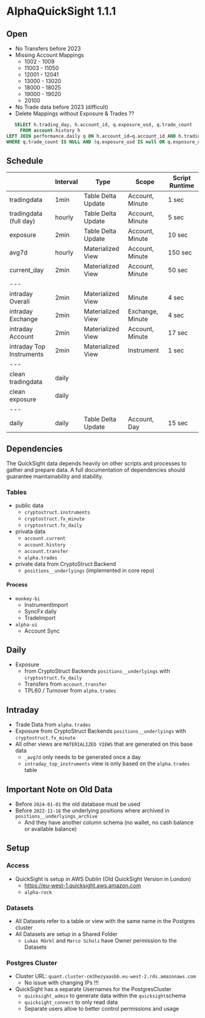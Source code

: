 # AlphaQuickSight 1.1.1

## Open
- No Transfers before 2023
- Missing Account Mappings
  - 1002 - 1009
  - 11003 - 11050
  - 12001 - 12041
  - 13000 - 13020
  - 18000 - 18025
  - 19000 - 19020
  - 20100
- No Trade data before 2023 (difficult)
- Delete Mappings without Exposure & Trades ??
````sql
   SELECT h.trading_day, h.account_id, q.exposure_usd, q.trade_count
     FROM account.history h
LEFT JOIN performance.daily q ON h.account_id=q.account_id AND h.trading_day=q.trading_day
WHERE q.trade_count IS NULL AND (q.exposure_usd IS null OR q.exposure_usd = 0)
````

## Schedule

|                          | Interval | Type               | Scope            | Script Runtime |
|--------------------------|----------|--------------------|------------------|----------------|
| tradingdata              | 1min     | Table Delta Update | Account, Minute  | 1 sec          |
| tradingdata (full day)   | hourly   | Table Delta Update | Account, Minute  | 5 sec          |
| exposure                 | 2min     | Table Delta Update | Account, Minute  | 10 sec         |
| avg7d                    | hourly   | Materialized View  | Account, Minute  | 150 sec        |
| current_day              | 2min     | Materialized View  | Account, Minute  | 50 sec         |
| ---                      |          |                    |                  |                |
| intraday Overall         | 2min     | Materialized View  | Minute           | 4 sec          |
| intraday Exchange        | 2min     | Materialized View  | Exchange, Minute | 4 sec          |
| intraday Account         | 2min     | Materialized View  | Account, Minute  | 17 sec         |
| intraday Top Instruments | 2min     | Materialized View  | Instrument       | 1 sec          |
| ---                      |          |                    |                  |                |
| clean tradingdata        | daily    |                    |                  |                |
| clean exposure           | daily    |                    |                  |                |
| ---                      |          |                    |                  |                |
| daily                    | daily    | Table Delta Update | Account, Day     | 15 sec         |

## Dependencies

The QuickSight data depends heavily on other scripts and processes to gather and prepare data.
A full documentation of dependencies should guarantee maintainability and stability.

### Tables
- public data
    - `cryptostruct.instruments`
    - `cryptostruct.fx_minute`
    - `cryptostruct.fx_daily`
- privata data
    - `account.current`
    - `account.history`
    - `account.transfer`
    - `alpha.trades`
- private data from CryptoStruct Backend
    - `positions__underlyings` (implemented in core repo)

#### Process
- `monkey-bi`
    - InstrumentImport
    - SyncFx daily
    - TradeImport
- `alpha-ui`
    - Account Sync

## Daily
- Exposure
    - from CryptoStruct Backends `positions__underlyings` with `cryptostruct.fx_daily`
    - Transfers from `account.transfer`
    - TPL60 / Turnover from `alpha.trades`

## Intraday
- Trade Data from `alpha.trades`
- Exposure from CryptoStruct Backends `positions__underlyings` with `cryptostruct.fx_minute`
- All other views are `MATERIALIZED VIEWS` that are generated on this base data
  - `_avg7d` only needs to be generated once a day
  - `intraday_top_instruments` view is only based on the `alpha.trades` table

## Important Note on Old Data
- Before `2024-01-01` the old database must be used
- Before `2022-11-16` the underlying positions where archived in `positions__underlyings_archive`
  - And they have another column schema (no wallet, no cash balance or available balance)


## Setup
### Access
- QuickSight is setup in AWS Dublin (Old QuickSight Version in London)
    - https://eu-west-1.quicksight.aws.amazon.com
    - `alpha-rock`

### Datasets
- All Datasets refer to a table or view with the same name in the Postgres cluster
- All Datasets are setup in a Shared Folder
    - `Lukas Märkl` and `Marco Scholz` have Owner permission to the Datasets

### Postgres Cluster
- Cluster URL: `quant.cluster-cm3hezyaasbb.eu-west-2.rds.amazonaws.com`
    - No issue with changing IPs !!!
- QuickSight has a separate Usernames for the PostgresCluster
    - `quicksight_admin` to generate data within the `quicksight`schema
    - `quicksight_connect` to only read data
    - Separate users allow to better control permissions and usage
